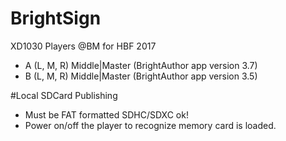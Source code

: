 # BrightSign
XD1030 Players @BM for HBF 2017
+ A  (L, M, R)  Middle|Master (BrightAuthor app version 3.7)
+ B  (L, M, R)  Middle|Master (BrightAuthor app version 3.5)

#Local SDCard Publishing
- Must be FAT formatted SDHC/SDXC ok!
- Power on/off the player to recognize memory card is loaded.





